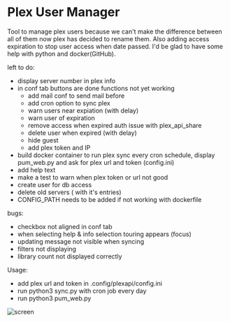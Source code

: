 # Plex User Manager

Tool to manage plex users because we can't make the difference between all of them now plex has decided to rename them. 
Also adding access expiration to stop user access when date passed.
I'd be glad to have some help with python and docker(GitHub).

left to do:
- display server number in plex info
- in conf tab buttons are done functions not yet working
  * add mail conf to send mail before
  * add cron option to sync plex
  * warn users near expiation (with delay)
  * warn user of expiration
  * remove access when expired auth issue with plex_api_share
  * delete user when expired (with delay)
  * hide guest
  * add plex token and IP
- build docker container to run plex sync every cron schedule, display pum_web.py and ask for plex url and token (config.ini)
- add help text
- make a test to warn when plex token or url not good
- create user for db access
- delete old servers ( with it's entries)
- CONFIG_PATH needs to be added if not working with dockerfile

bugs:
- checkbox not aligned in conf tab
- when selecting help & info selection touring appears (focus)
- updating message not visible when syncing
- filters not displaying
- library count not displayed correctly

Usage:
 - add plex url and token in .config/plexapi/config.ini
 - run python3 sync.py with cron job every day
 - run python3 pum_web.py
 
![screen](https://user-images.githubusercontent.com/9554635/172479259-af074417-b187-4483-8e98-91dde70861ba.png)
